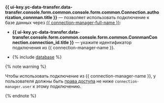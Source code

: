 **{{ ui-key.yc-data-transfer.data-transfer.console.form.common.console.form.common.Connection.authorization_connman.title }}** — позволяет использовать подключение к базе данных через [{{ connection-manager-full-name }}](../../../../../metadata-hub/quickstart/connection-manager.md):

* **{{ ui-key.yc-data-transfer.data-transfer.console.form.common.console.form.common.ConnmanConnection.connection_id.title }}** — укажите идентификатор подключения из {{ connection-manager-name }}.

* {% include [database](../../../fields/mysql/ui/database.md) %}

{% note warning %}

Чтобы использовать подключение из {{ connection-manager-name }}, у пользователя должны быть [права доступа](../../../../../metadata-hub/operations/connection-access.md) не ниже `connection-manager.user` к этому подключению.

{% endnote %}
